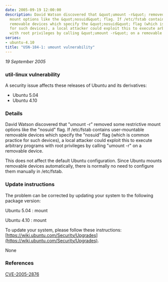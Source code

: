 ```yaml
---
date: 2005-09-19 12:00:00
description: David Watson discovered that &quot;umount -r&quot; removed some restrictive
  mount options like the &quot;nosuid&quot; flag. If /etc/fstab contains user-mountable
  removable devices which specify the &quot;nosuid&quot; flag (which is common practice
  for such devices), a local attacker could exploit this to execute arbitrary programs
  with root privileges by calling &quot;umount -r&quot; on a removable device.
series:
- ubuntu-4.10
title: "USN-184-1: umount vulnerability"
---
```


*19 September 2005*

### util-linux vulnerability

A security issue affects these releases of Ubuntu and its derivatives:

* Ubuntu 5.04
* Ubuntu 4.10

### Details

David Watson discovered that &quot;umount -r&quot; removed some restrictive mount options like the &quot;nosuid&quot; flag. If /etc/fstab contains user-mountable removable devices which specify the &quot;nosuid&quot; flag (which is common practice for such devices), a local attacker could exploit this to execute arbitrary programs with root privileges by calling &quot;umount -r&quot; on a removable device.

This does not affect the default Ubuntu configuration. Since Ubuntu mounts removable devices automatically, there is normally no need to configure them manually in /etc/fstab.

### Update instructions

The problem can be corrected by updating your system to the following package version:

Ubuntu 5.04
 : mount 

Ubuntu 4.10
 : mount 

To update your system, please follow these instructions: [https://wiki.ubuntu.com/Security/Upgrades](https://wiki.ubuntu.com/Security/Upgrades).

None

### References

 
 [CVE-2005-2876](http://people.ubuntu.com/~ubuntu-security/cve/CVE-2005-2876)